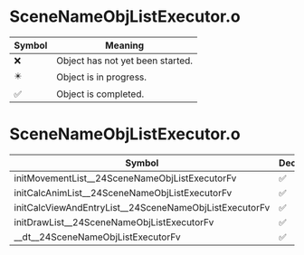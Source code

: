# SceneNameObjListExecutor.o
| Symbol | Meaning 
| ------------- | ------------- 
| :x: | Object has not yet been started. 
| :eight_pointed_black_star: | Object is in progress. 
| :white_check_mark: | Object is completed. 


# SceneNameObjListExecutor.o
| Symbol | Decompiled? |
| ------------- | ------------- |
| initMovementList__24SceneNameObjListExecutorFv | :white_check_mark: |
| initCalcAnimList__24SceneNameObjListExecutorFv | :white_check_mark: |
| initCalcViewAndEntryList__24SceneNameObjListExecutorFv | :white_check_mark: |
| initDrawList__24SceneNameObjListExecutorFv | :white_check_mark: |
| __dt__24SceneNameObjListExecutorFv | :white_check_mark: |
